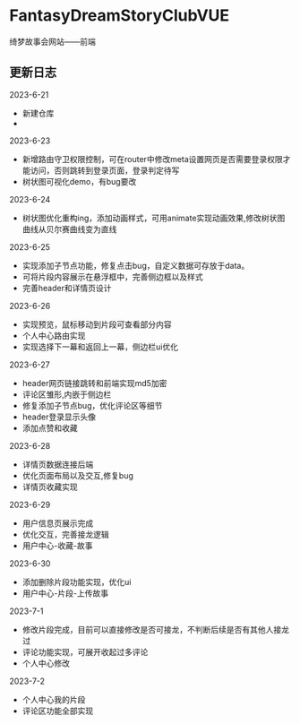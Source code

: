 # FantasyDreamStoryClubVUE

绮梦故事会网站——前端


## 更新日志
2023-6-21 
- 新建仓库
- 
2023-6-23
- 新增路由守卫权限控制，可在router中修改meta设置网页是否需要登录权限才能访问，否则跳转到登录页面，登录判定待写
- 树状图可视化demo，有bug要改  

2023-6-24 
- 树状图优化重构ing，添加动画样式，可用animate实现动画效果,修改树状图曲线从贝尔赛曲线变为直线

2023-6-25
- 实现添加子节点功能，修复点击bug，自定义数据可存放于data。
- 可将片段内容展示在悬浮框中，完善侧边框以及样式
- 完善header和详情页设计

2023-6-26
- 实现预览，鼠标移动到片段可查看部分内容
- 个人中心路由实现
- 实现选择下一幕和返回上一幕，侧边栏ui优化

2023-6-27
- header网页链接跳转和前端实现md5加密
- 评论区雏形,内嵌于侧边栏
- 修复添加子节点bug，优化评论区等细节
- header登录显示头像
- 添加点赞和收藏

2023-6-28
- 详情页数据连接后端
- 优化页面布局以及交互,修复bug
- 详情页收藏实现

2023-6-29
- 用户信息页展示完成
- 优化交互，完善接龙逻辑
- 用户中心-收藏-故事

2023-6-30
- 添加删除片段功能实现，优化ui
- 用户中心-片段-上传故事

2023-7-1
- 修改片段完成，目前可以直接修改是否可接龙，不判断后续是否有其他人接龙过
- 评论功能实现，可展开收起过多评论
- 个人中心修改

2023-7-2
- 个人中心我的片段
- 评论区功能全部实现

